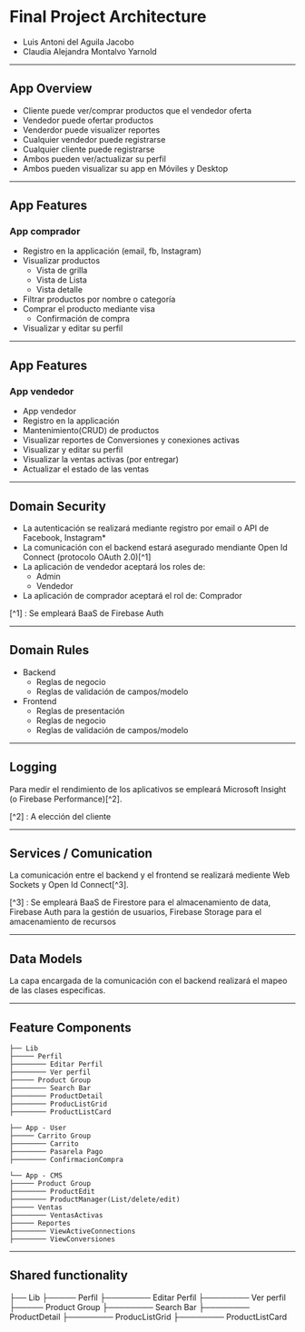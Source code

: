 # Final Project Architecture

- Luis Antoni del Aguila Jacobo
- Claudia Alejandra Montalvo Yarnold

---

## App Overview

- Cliente puede ver/comprar productos que el vendedor oferta
- Vendedor puede ofertar productos
- Venderdor puede visualizer reportes
- Cualquier vendedor puede registrarse
- Cualquier cliente puede registrarse
- Ambos pueden ver/actualizar su perfil
- Ambos pueden visualizar su app en Móviles y Desktop

---

## App Features

### App comprador

- Registro en la applicación (email, fb, Instagram)
- Visualizar productos
  - Vista de grilla
  - Vista de Lista
  - Vista detalle
- Filtrar productos por nombre o categoría
- Comprar el producto mediante visa
  - Confirmación de compra
- Visualizar y editar su perfil

---

## App Features

### App vendedor

- App vendedor
- Registro en la applicación
- Mantenimiento(CRUD) de productos
- Visualizar reportes de Conversiones y conexiones activas
- Visualizar y editar su perfil
- Visualizar la ventas activas (por entregar)
- Actualizar el estado de las ventas

---

## Domain Security

- La autenticación se realizará mediante registro por email o API de Facebook, Instagram\*
- La comunicación con el backend estará asegurado mendiante Open Id Connect (protocolo OAuth 2.0)[^1]
- La aplicación de vendedor aceptará los roles de:
  - Admin
  - Vendedor
- La aplicación de comprador aceptará el rol de: Comprador

[^1] : Se empleará BaaS de Firebase Auth

---

## Domain Rules

- Backend
  - Reglas de negocio
  - Reglas de validación de campos/modelo
- Frontend
  - Reglas de presentación
  - Reglas de negocio
  - Reglas de validación de campos/modelo

---

## Logging

Para medir el rendimiento de los aplicativos se empleará Microsoft Insight (o Firebase Performance)[^2].

[^2] : A elección del cliente

---

## Services / Comunication

La comunicación entre el backend y el frontend se realizará mediente Web Sockets y Open Id Connect[^3].

[^3] : Se empleará BaaS de Firestore para el almacenamiento de data, Firebase Auth para la gestión de usuarios, Firebase Storage para el amacenamiento de recursos

---

## Data Models

La capa encargada de la comunicación con el backend realizará el mapeo de las clases especificas.

---

## Feature Components

```
├── Lib
├───── Perfil
├──────── Editar Perfil
├──────── Ver perfil
├───── Product Group
├──────── Search Bar
├──────── ProductDetail
├──────── ProducListGrid
├──────── ProductListCard

├── App - User
├───── Carrito Group
├──────── Carrito
├──────── Pasarela Pago
├──────── ConfirmacionCompra

└── App - CMS
├───── Product Group
├──────── ProductEdit
├──────── ProductManager(List/delete/edit)
├───── Ventas
├──────── VentasActivas
├───── Reportes
├──────── ViewActiveConnections
├──────── ViewConversiones

```

---

## Shared functionality

├── Lib
├───── Perfil
├──────── Editar Perfil
├──────── Ver perfil
├───── Product Group
├──────── Search Bar
├──────── ProductDetail
├──────── ProducListGrid
├──────── ProductListCard
